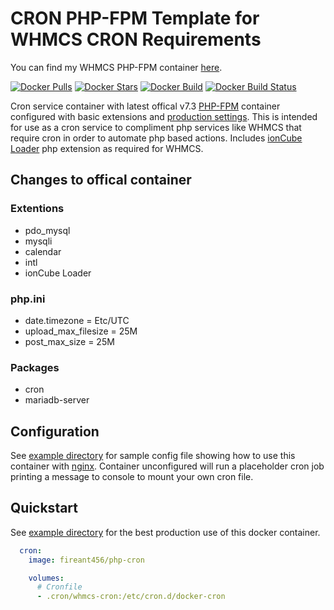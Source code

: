 # CRON PHP-FPM Template for WHMCS CRON Requirements

You can find my WHMCS PHP-FPM container [here](https://github.com/Fireant456/docker-WHMCS/).

[![Docker Pulls](https://img.shields.io/docker/pulls/fireant456/php-cron.svg)](https://hub.docker.com/r/fireant456/php-cron/)
[![Docker Stars](https://img.shields.io/docker/stars/fireant456/php-cron.svg)](https://hub.docker.com/r/fireant456/php-cron/)
[![Docker Build](https://img.shields.io/docker/cloud/automated/fireant456/php-cron)](https://hub.docker.com/r/fireant456/php-cron/)
[![Docker Build Status](https://img.shields.io/docker/cloud/build/fireant456/php-cron)](https://hub.docker.com/r/fireant456/php-cron/)

Cron service container with latest offical v7.3 [PHP-FPM](https://hub.docker.com/_/php/) container configured with basic extensions and [production settings](https://github.com/php/php-src/blob/master/php.ini-production). This is intended for use as a cron service to compliment php services like WHMCS that require cron in order to automate php based actions. Includes [ionCube Loader](https://www.ioncube.com/loaders.php) php extension as required for WHMCS.

## Changes to offical container

### Extentions

- pdo_mysql
- mysqli
- calendar
- intl
- ionCube Loader

### php.ini

- date.timezone = Etc/UTC
- upload_max_filesize = 25M
- post_max_size = 25M

### Packages

- cron
- mariadb-server

## Configuration

See [example directory](https://github.com/Fireant456/docker-PHP-Cron/tree/master/example) for sample config file showing how to use this container with [nginx](https://hub.docker.com/_/nginx/). Container unconfigured will run a placeholder cron job printing a message to console to mount your own cron file.

## Quickstart

See [example directory](https://github.com/Fireant456/docker-PHP-Cron/tree/master/example) for the best production use of this docker container.

```yml
  cron:
    image: fireant456/php-cron

    volumes:
      # Cronfile
      - .cron/whmcs-cron:/etc/cron.d/docker-cron
```
